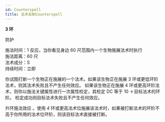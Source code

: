 ```yaml
---
id: Counterspell
title: 法术反制Counterspell
---
```


**3 环**

防护

施法时间：1 反应，当你看见身边 60 尺范围内一个生物施展法术时执行  
施法距离：60 尺  
法术成分：S  
持续时间：立即

你试图打断一个生物正在施展的一个法术。如果该生物正在施展 3 环或更低环阶法术，则其法术失败且不产生任何效应。
如果该生物正在施展 4 环或更高环阶法术，则你以施法关键属性进行一次属性检定，其检定 DC 等于 10 ＋目标法术的环阶。
检定成功则目标法术失败且不产生任何效应。

升环施法效应
。使用 4 环或更高法术位施展该法术时，如果被打断法术的环阶不高于你所用的法术位环阶，则该目标法术直接被打断。
